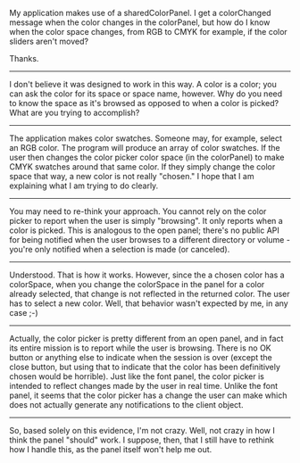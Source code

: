 

My application makes use of a sharedColorPanel.  I get a colorChanged message when the color changes in the colorPanel, but how do I know when the color space changes, from RGB to CMYK for example, if the color sliders aren't moved?

Thanks.

----
I don't believe it was designed to work in this way. A color is a color; you can ask the color for its space or space name, however. Why do you need to know the space as it's browsed as opposed to when a color is picked? What are you trying to accomplish?

----
The application makes color swatches.  Someone may, for example, select an RGB color.  The program will produce an array of color swatches.  If the user then changes the color picker color space (in the colorPanel) to make CMYK swatches around that same color.  If they simply change the color space that way, a new color is not really "chosen."  I hope that I am explaining what I am trying to do clearly.

----
You may need to re-think your approach. You cannot rely on the color picker to report when the user is simply "browsing". It only reports when a color is picked. This is analogous to the open panel; there's no public API for being notified when the user browses to a different directory or volume - you're only notified when a selection is made (or canceled).

----
Understood.  That is how it works.  However, since the a chosen color has a colorSpace, when you change the colorSpace in the panel for a color already selected, that change is not reflected in the returned color.  The user has to select a new color.  Well, that behavior wasn't expected by me, in any case  ;-)

----
Actually, the color picker is pretty different from an open panel, and in fact its entire mission is to report while the user is browsing. There is no OK button or anything else to indicate when the session is over (except the close button, but using that to indicate that the color has been definitively chosen would be horrible). Just like the font panel, the color picker is intended to reflect changes made by the user in real time. Unlike the font panel, it seems that the color picker has a change the user can make which does not actually generate any notifications to the client object.

----
So, based solely on this evidence, I'm not crazy.  Well, not crazy in how I think the panel "should" work.  I suppose, then, that I still have to rethink how I handle this, as the panel itself won't help me out.
